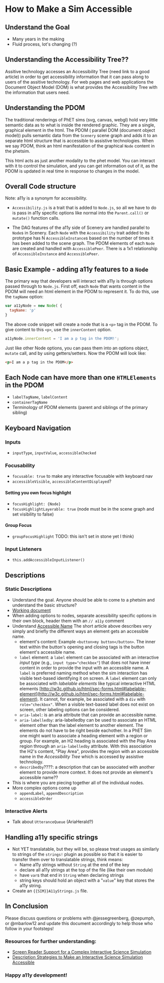 

# How to Make a Sim Accessible

## Understand the Goal
  * Many years in the making
  * Fluid process, lot's changing (?)

## Understanding the Accessibility Tree??
Assitive technology accesses an Accessibility Tree (need link to a good article) in order to get accessibility 
information that it can pass along to users of the assitive technology. For web pages and web applications the 
Document Object Model (DOM) is what provides the Accessibility Tree with the information that users need.
## Understanding the PDOM
The traditional renderings of PhET sims (svg, canvas, webgl) hold very little semantic data as to what is inside the
rendered graphic. They are a single, graphical element in the html. The PDOM ( parallel DOM (document object model))
pulls semantic data from the `Scenery` scene graph and adds it to an separate html structure that is accessible to
assistive technologies. When we say PDOM, think an html manifestation of the graphical `Node` content in the phetsim.

This html acts as just another modality to the phet model. You can interact with it to control the simulation, and you
can get information out of it, as the PDOM is updated in real time in response to changes in the model.

## Overall Code structure
Note: a11y is a synonym for accessibility.

* `Accessibility.js` is a trait that is added to `Node.js`, so all we have to do is pass in a11y specific
options like normal into the `Parent.call()` or `mutate()` function calls.

* The DAG features of the a11y side of Scenery are handled parallel to `Node`s in Scenery. Each `Node` with the
`Accessibility` trait added to its prototype has N `AccessibleInstance`s based on the number of times it has been added
to the scene graph. The PDOM elements of each `Node` are created and handled with `AccessiblePeer`. There is a 1x1
relationship of `AccessibleInstance` and `AccessiblePeer`.

## Basic Example - adding a11y features to a `Node`
The primary way that developers will interact with a11y is through options passed through to `Node.js`. First off, each
`Node` that wants content in the PDOM will need an html element in the PDOM to represent it. To do this, use the
`tagName` option:
```js
var a11yNode = new Node( {
  tagName: 'p'
}
```
The above code snippet will create a node that is a `<p>` tag in the PDOM. To give content to this `<p>`, use the
`innerContent` option.

```js
a11yNode.innerContent = 'I am a p tag in the PDOM!';
```

Just like other Node options, you can pass them into an options object, `mutate` call, and by using getters/setters.
Now the PDOM will look like:
```html
<p>I am a p tag in the PDOM</p>
```


## Each Node can have more than one `HTMLElements` in the PDOM
  * `labelTagName`, `labelContent`
  * `containerTagName`
  * Terminology of PDOM elements (parent and siblings of the primary sibling)


## Keyboard Navigation

### Inputs
  * `inputType`, `inputValue`, `accessibleChecked`
### Focusability
  * `focusable: true` to make any interactive focusable with keyboard nav
  * `accessibleVisible`, `accessibleContentDisplayed`?

#### Setting you own focus highlight
  * `focusHighlight: {Node}`
  * `focusHighlightLayerable: true` (node must be in the scene graph and set visibility to false)

#### Group Focus
  * `groupFocusHighlight` TODO: this isn't set in stone yet I think)

### Input Listeners
  * `this.addAccessibleInputListener()`

## Descriptions

### Static Descriptions
  * Understand the goal. Anyone should be able to come to a phetsim and understand the basic structure?
  * [Working document](https://docs.google.com/document/d/1OOpxVDwYc49axUcU2A6T_SO2ppt0z4mNJTNC4jDHr-4/edit#)
  * When adding options to nodes, separate acessibility specific options in their own block, header them 
  with an `// a11y` comment
  * Understand [Accessible Name](https://developer.paciellogroup.com/blog/2017/04/what-is-an-accessible-name/)
  The short article above describes very simply and briefly the different ways an element gets an accessible name.
      * element's content: Example `<button>my button</button>`. The inner text within the button's opening and 
	  closing tags is the button element's accessible name.
      * `label` element: a `label` element can be associated with an interactive _input type_ (e.g., `input type="checkbox"`) 
	  that does not have inner content in order to provide the input with an accessible name. A `label` is preferred naming 
	  method when the sim interaction has visible text-based identifying it on screen. A `label` element can only be associated 
	  with _labelable elements_ like typical interactive HTML elements 
	  [http://w3c.github.io/html/sec-forms.html#labelable-element](http://w3c.github.io/html/sec-forms.html#labelable-element). 
	  It cannot, for example, be associated with a `div` with `role="checkbox"`. When a visible text-based label does not exist on screen, 
	  other labeling options can be considered. 
	  * `aria-label`: is an aria attribute that can provide an accessible name.
      * `aria-labelledby`: aria-labelledby can be used to associate an HTML element other than the label element to another element. 
	  The elements do not have to be right beside eachother. In a PhET Sim one might want to associate a heading element with a region or group. 
	  For example, an H2 heading is associated with the Play Area region through an `aria-labelledby` attribute. With this association 
	  the H2's content, "Play Area", provides the region with an accessible name in the _Accessibility Tree_ which is 
	  accessed by assistive technology.
	  * `describedby`????: a description that can be associated with another element to provide more context. 
	  It does not provide an element's accessible name??
  * This is where you are piecing together all of the individual nodes.
  * More complex options come up
    * `appendLabel`, `appendDescription`
    * `accessibleOrder`


### Interactive Alerts
  * Talk about `UtteranceQueue` (AriaHerald?)


## Handling a11y specific strings
  * Not YET translatable, but they will be, so please treat usages as similarly to strings of the `strings!` plugin as
  possible so that it is easier to transfer them over to translatable strings, think means:
    * Name a11y strings without `String` at the end of the key
    * declare all a11y strings at the top of the file (like their own module)
    * have `var`s that end in `String` when declaring strings
    * string keys should hold an object with a "`value`" key that stores the a11y string.
  * Create an `{{SIM}}A11yStrings.js` file.


## In Conclusion

Please discuss questions or problems with @jessegreenberg, @zepumph, or @mbarlow12 and update this document accordingly
to help those who follow in your footsteps!

### Resources for further understanding:
* [Screen Reader Support for a Complex Interactive Science Simulation](https://drive.google.com/file/d/0B44Uycdx6JGdRFpXcDJqZl9BUk0/view)
* [Description Strategies to Make an Interactive Science Simulation Accessible
](http://scholarworks.csun.edu/handle/10211.3/190214)


### Happy a11y development!
